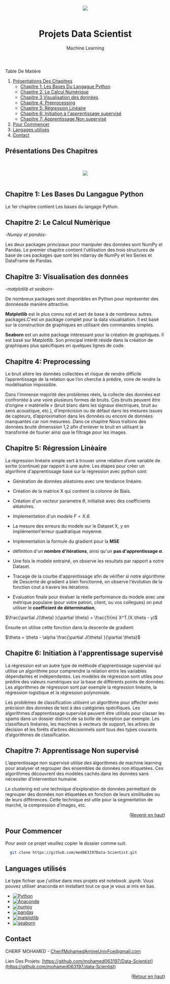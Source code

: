 <!-- command Kv for live  -->

<!-- HEADER -->
<br>
<header align="center">
   <img align="center" src="logo.png"><br/> <br/>
  <h1 align="center">Projets Data Scientist</h1>
  <p align="center">
    Machine Learning
  </p>
</header>



<!-- TABLE OF CONTENTS -->

  <summary>Table De Matière</summary>
  <ol>
    <li>
      <a href="#about-the-project">Présentations Des Chapitres</a>
      <ul>
          <li><a href="#built-with">Chapitre 1: Les Bases Du Langague Python </a></li>
         <li><a href="#built-with">Chapitre 2: Le Calcul Numèrique</a></li>
         <li><a href="#built-with">Chapitre 3 Visualisation des données</a></li>
         <li><a href="#built-with">Chapitre 4: Preprocessing</a></li>
         <li><a href="#built-with">Chapitre 5: Régression Linèaire</a></li>
         <li><a href="#built-with">Chapitre 6: Initiation à l'apprentissage supervisé</a></li>
         <li><a href="#built-with">Chapitre 7: Apprentissage Non supervisé</a></li>
        </ul>
    </li>
    <li>
      <a href="#getting-started">Pour Commencer</a> 
    </li>
   <li><a href="#built-with">Langages utilisés </a></li>
    <li><a href="#contact">Contact</a></li>
 </li>
  </ol>

<!-- ABOUT THE PROJECT -->
## Présentations Des Chapitres

 <br><div align="center"><img align="center" src="SKLearn.png"></div><br>

## Chapitre 1: Les Bases Du Langague Python 

Le 1er chapitre contient Les bases du langage Python.

## Chapitre 2: Le Calcul Numèrique
-*Numpy et pandas*-

Les deux packages principaux pour manipuler des données sont NumPy et Pandas. Le premier chapitre contient l'utilisation des trois structures de base de ces packages que sont les ndarray de NumPy et les Series et DataFrame de Pandas.


## Chapitre 3: Visualisation des données 
-*matplotlib et seaborn*-
  
De nombreux packages sont disponibles en Python pour représenter des donnéesde manière attractive.

**Matplotlib** est le plus connu est et sert de base à de nombreux autres packages.C'est un package complet pour la data visualisation. Il est basé sur la construction de graphiques en utilisant des commandes simples.

**Seaborn** est un autre package intéressant pour la création de graphiques. Il est basé sur Matplotlib. Son principal intérêt réside dans la création de graphiques plus spécifiques en quelques lignes de code.

## Chapitre 4: Preprocessing

Le bruit altère les données collectées et risque de rendre difficile l’apprentissage de la relation que l’on cherche à prédire, voire de rendre la modélisation impossible.

Dans l’immense majorité des problèmes réels, la collecte des données est confrontée à une voire plusieurs formes de bruits. Ces bruits peuvent être d’origine « matérielle » (bruit blanc dans les signaux électriques, bruit au sens acoustique, etc.), d’imprécision ou de défaut dans les mesures issues de capteurs, d’approximation dans les données ou encore de données manquantes car non mesurées. Dans ce chapitre Nous traitons des données bruité dimenssion 1,2 afin d'enlever le bruit en utilisant la transformé de fourier ainsi que le filtrage pour les images.

## Chapitre 5: Régression Linèaire

La régression linéaire simple sert à trouver unne relation d’une variable de sortie (continue) par rapport à une autre.
Les étapes pour créer un algorihme d'apprentissage basé sur la régression avec python sont:

- Génération de données aléatoires avec une tendance linéaire.
  
- Création de la matrice X qui contient la colonne de Biais.
  
- Création d'un vecteur parametre $\theta$, initialisé avec des coefficients aléatoires.
  
- Implementation d'un modele $F = X.\theta$.
  
- La mesure des erreurs du modele sur le Dataset X, y en implémenterl'erreur quadratique moyenne.
  
- Implementation la formule du gradient pour la **MSE**
  
- définition d'un **nombre d'itérations**, ainsi qu'un **pas d'apprentissage $\alpha$**.

- Une fois le modele entrainé, on observe les resultats par rapport a notre Dataset.

- Tracage de la courbe d'apprentissage afin de vérifier si notre algorithme de Descente de gradient a bien fonctionné, on observe l'évolution de la fonction cout a travers les itérations.

- Evaluation finale pour évaluer la réelle performance du modele avec une métrique populaire (pour votre patron, client, ou vos collegues) on peut utiliser le **coefficient de détermination**,

$\frac{\partial J(\theta) }{\partial \theta} = \frac{1}{m} X^T.(X.\theta - y)$

Ensuite on utilise cette fonction dans la descente de gradient:

$\theta = \theta - \alpha \frac{\partial J(\theta) }{\partial \theta}$

## Chapitre 6: Initiation à l'apprentissage supervisé

La régression est un autre type de méthode d’apprentissage supervisé qui utilise un algorithme pour comprendre la relation entre les variables dépendantes et indépendantes. Les modèles de régression sont utiles pour prédire des valeurs numériques sur la base de différents points de données. Les algorithmes de régression sont par exemple la régression linéaire, la régression logistique et la régression polynomiale.

Les problèmes de classification utilisent un algorithme pour affecter avec précision des données de test à des catégories spécifiques. Les algorithmes d’apprentissage supervisé peuvent être utilisés pour classer les spams dans un dossier distinct de sa boîte de réception par exemple. Les classifieurs linéaires, les machines à vecteurs de support, les arbres de décision et les forêts d’arbres décisionnels sont tous des types courants d’algorithmes de classification.


## Chapitre 7: Apprentissage Non supervisé

L’apprentissage non supervisé utilise des algorithmes de machine learning pour analyser et regrouper des ensembles de données non étiquetées. Ces algorithmes découvrent des modèles cachés dans les données sans nécessiter d’intervention humaine.

Le clustering est une technique d’exploration de données permettant de regrouper des données non étiquetées en fonction de leurs similitudes ou de leurs différences. Cette technique est utile pour la segmentation de marché, la compression d’images, etc.



<p align="right">(<a href="#readme-top">Revenir en haut</a>)</p>

<!-- GETTING STARTED -->
## Pour Commencer

Pour avoir ce projet veuillez copier le dossier comme suit:

```sh
  git clone https://github.com/med063197Data-Scientist.git

  ```

## Languages utilisés

Le type fichier que j'utilise dans mes projets est notebook *.ipynb*. Vous pouvez utiliser anaconda en installant tout ce que je vous ai mis en bas.
<ul>
    <li> 
    <a href='https://www.python.org/' target="_blank"><img alt='Python' src='https://img.shields.io/badge/Python-100000?style=for-the-badge&logo=Python&logoColor=white&labelColor=214767&color=FDE284'/></a> 
    </li>

  <li>
 <a href='https://docs.anaconda.com/anaconda/install/index.html' target="_blank"><img alt='Anaconda' src='https://img.shields.io/badge/Anaconda-100000?style=for-the-badge&logo=Anaconda&logoColor=white&labelColor=5AAE2C&color=ffffff'/></a>
    </li>
    <li>
    <a href='https://anaconda.org/anaconda/numpy' target="_blank"><img alt='numpy' src='https://img.shields.io/badge/Numpy-100000?style=for-the-badge&logo=numpy&logoColor=4DABCF&labelColor=FFFFFF&color=4D77CF'/></a>
    </li>
    <li>
    <a href='https://anaconda.org/anaconda/pandas' target="_blank"><img alt='pandas' src='https://img.shields.io/badge/pandas-100000?style=for-the-badge&logo=pandas&logoColor=4DABCF&labelColor=FFFFFF&color=151354'/></a>
    </li>
    <li>
    <a href='https://anaconda.org/anaconda/matplotlib' target="_blank"><img alt='matplotlib' src='https://img.shields.io/badge/Matplotlib-100000?style=for-the-badge&logo=matplotlib&logoColor=4DABCF&labelColor=FFFFFF&color=F09568'/></a>
    </li>
    <li>
    <a href='https://anaconda.org/anaconda/scikit-learn' target="_blank"><img alt='seaborn' src='https://img.shields.io/badge/seaborn-100000?style=for-the-badge&logo=seaborn&logoColor=4DABCF&labelColor=FFFFFF&color=F19837'/></a>
    </li>
     
</ul>



<!-- CONTACT -->
## Contact

CHERIF MOHAMED - CherifMohamedAmineUnivFce@gmail.com

Lien Des Projets: [https://github.com/mohamed063197/Data-Scientist](https://github.com/mohamed063197/data-Scientist)

<p align="right">(<a href="#readme-top">Retour en haut</a>)</p>

